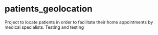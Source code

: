 # patients_geolocation
Project to locate patients in order to facilitate their home appointments by medical specialists.
Testing and testing
